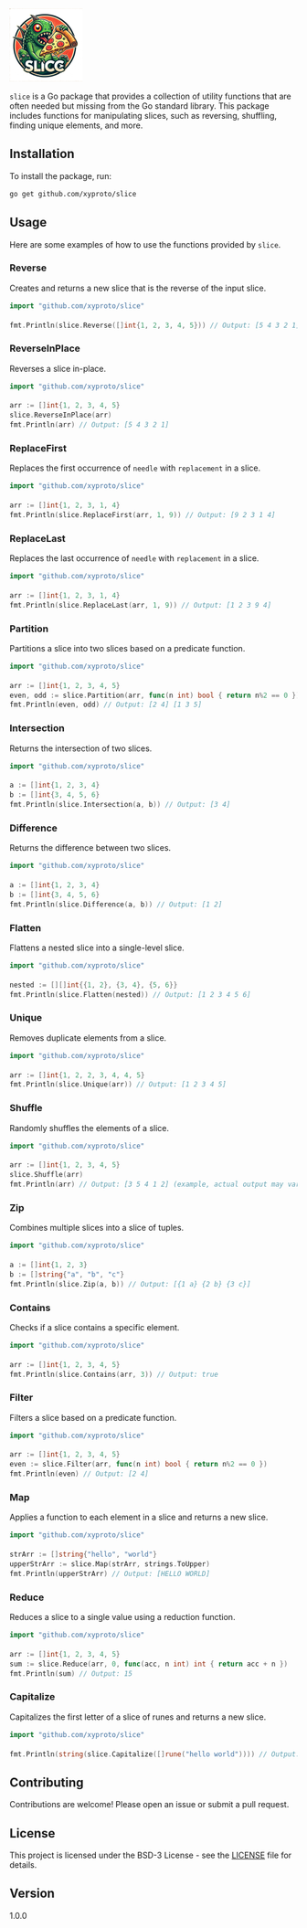 <img alt="Slice logo" src="img/logo.png" width=128>

`slice` is a Go package that provides a collection of utility functions that are often needed but missing from the Go standard library. This package includes functions for manipulating slices, such as reversing, shuffling, finding unique elements, and more.

## Installation

To install the package, run:

```sh
go get github.com/xyproto/slice
```

## Usage

Here are some examples of how to use the functions provided by `slice`.

### Reverse

Creates and returns a new slice that is the reverse of the input slice.

```go
import "github.com/xyproto/slice"

fmt.Println(slice.Reverse([]int{1, 2, 3, 4, 5})) // Output: [5 4 3 2 1]
```

### ReverseInPlace

Reverses a slice in-place.

```go
import "github.com/xyproto/slice"

arr := []int{1, 2, 3, 4, 5}
slice.ReverseInPlace(arr)
fmt.Println(arr) // Output: [5 4 3 2 1]
```

### ReplaceFirst

Replaces the first occurrence of `needle` with `replacement` in a slice.

```go
import "github.com/xyproto/slice"

arr := []int{1, 2, 3, 1, 4}
fmt.Println(slice.ReplaceFirst(arr, 1, 9)) // Output: [9 2 3 1 4]
```

### ReplaceLast

Replaces the last occurrence of `needle` with `replacement` in a slice.

```go
import "github.com/xyproto/slice"

arr := []int{1, 2, 3, 1, 4}
fmt.Println(slice.ReplaceLast(arr, 1, 9)) // Output: [1 2 3 9 4]
```

### Partition

Partitions a slice into two slices based on a predicate function.

```go
import "github.com/xyproto/slice"

arr := []int{1, 2, 3, 4, 5}
even, odd := slice.Partition(arr, func(n int) bool { return n%2 == 0 })
fmt.Println(even, odd) // Output: [2 4] [1 3 5]
```

### Intersection

Returns the intersection of two slices.

```go
import "github.com/xyproto/slice"

a := []int{1, 2, 3, 4}
b := []int{3, 4, 5, 6}
fmt.Println(slice.Intersection(a, b)) // Output: [3 4]
```

### Difference

Returns the difference between two slices.

```go
import "github.com/xyproto/slice"

a := []int{1, 2, 3, 4}
b := []int{3, 4, 5, 6}
fmt.Println(slice.Difference(a, b)) // Output: [1 2]
```

### Flatten

Flattens a nested slice into a single-level slice.

```go
import "github.com/xyproto/slice"

nested := [][]int{{1, 2}, {3, 4}, {5, 6}}
fmt.Println(slice.Flatten(nested)) // Output: [1 2 3 4 5 6]
```

### Unique

Removes duplicate elements from a slice.

```go
import "github.com/xyproto/slice"

arr := []int{1, 2, 2, 3, 4, 4, 5}
fmt.Println(slice.Unique(arr)) // Output: [1 2 3 4 5]
```

### Shuffle

Randomly shuffles the elements of a slice.

```go
import "github.com/xyproto/slice"

arr := []int{1, 2, 3, 4, 5}
slice.Shuffle(arr)
fmt.Println(arr) // Output: [3 5 4 1 2] (example, actual output may vary)
```

### Zip

Combines multiple slices into a slice of tuples.

```go
import "github.com/xyproto/slice"

a := []int{1, 2, 3}
b := []string{"a", "b", "c"}
fmt.Println(slice.Zip(a, b)) // Output: [{1 a} {2 b} {3 c}]
```

### Contains

Checks if a slice contains a specific element.

```go
import "github.com/xyproto/slice"

arr := []int{1, 2, 3, 4, 5}
fmt.Println(slice.Contains(arr, 3)) // Output: true
```

### Filter

Filters a slice based on a predicate function.

```go
import "github.com/xyproto/slice"

arr := []int{1, 2, 3, 4, 5}
even := slice.Filter(arr, func(n int) bool { return n%2 == 0 })
fmt.Println(even) // Output: [2 4]
```

### Map

Applies a function to each element in a slice and returns a new slice.

```go
import "github.com/xyproto/slice"

strArr := []string{"hello", "world"}
upperStrArr := slice.Map(strArr, strings.ToUpper)
fmt.Println(upperStrArr) // Output: [HELLO WORLD]
```

### Reduce

Reduces a slice to a single value using a reduction function.

```go
import "github.com/xyproto/slice"

arr := []int{1, 2, 3, 4, 5}
sum := slice.Reduce(arr, 0, func(acc, n int) int { return acc + n })
fmt.Println(sum) // Output: 15
```

### Capitalize

Capitalizes the first letter of a slice of runes and returns a new slice.

```go
import "github.com/xyproto/slice"

fmt.Println(string(slice.Capitalize([]rune("hello world")))) // Output: Hello world
```

## Contributing

Contributions are welcome! Please open an issue or submit a pull request.

## License

This project is licensed under the BSD-3 License - see the [LICENSE](LICENSE) file for details.

## Version

1.0.0
